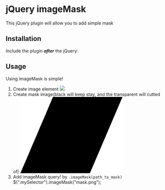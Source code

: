 jQuery imageMask
================
This jQuery plugin will allow you to add simple mask

Installation
------------
Include the plugin **_after_** the jQuery:
  <script type="text/javascript" src="jquery.imageMask.min.js"></script>

Usage
-----
Using imageMask is simple!
1. Create image element
    <img src="images/slider/AlmogBaku.png" class="mySelector" />
1. Create mask image(black will keep stay, and the transparent will cutted of)
   ![mask](demo/mask.png "Mask")
1. Add imageMask query! by `.imageMask(path_to_mask)`
    $(".mySelector").imageMask("mask.png");